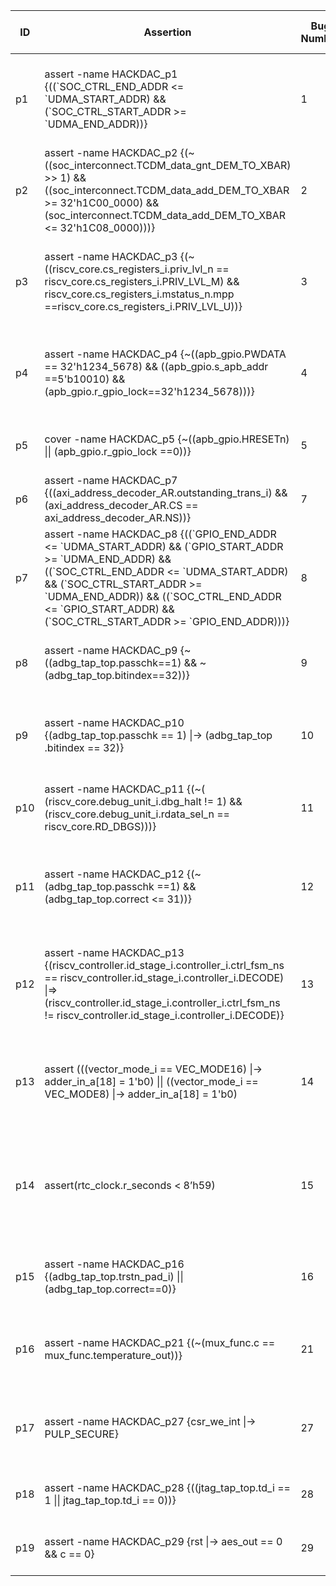 | ID | Assertion | Bug Number | Bug Description | CWE-ID | FPV Verification Results |
|----| ---- | ---- | ---- | ---- | ---- |
|p1|assert -name HACKDAC\_p1 {((\`SOC\_CTRL\_END\_ADDR <= \`UDMA\_START\_ADDR) && (\`SOC\_CTRL\_START\_ADDR >= \`UDMA\_END\_ADDR))}|1|Address range overlap between peripherals SPI Master and SoC.|CWE-1260 or CWE-1203|Violation found|
|p2|assert -name HACKDAC\_p2 {(\~((soc\_interconnect.TCDM\_data\_gnt\_DEM\_TO\_XBAR) >> 1) && ((soc\_interconnect.TCDM\_data\_add\_DEM\_TO\_XBAR >= 32'h1C00\_0000) && (soc\_interconnect.TCDM\_data\_add\_DEM\_TO\_XBAR <= 32'h1C08\_0000)))} |2|Addresses for L2 memory is out of the specified range.|CWE-1203|Violation found|
|p3|assert -name HACKDAC\_p3 {(\~((riscv\_core.cs\_registers\_i.priv\_lvl\_n == riscv\_core.cs\_registers\_i.PRIV\_LVL\_M) && riscv\_core.cs\_registers\_i.mstatus\_n.mpp ==riscv\_core.cs\_registers\_i.PRIV\_LVL\_U))}|3|Processor assigns privilege level of execution incorrectly from CSR.|CWE-1207|Violation found|
|p4|assert -name HACKDAC\_p4 {\~((apb\_gpio.PWDATA == 32'h1234\_5678) && ((apb\_gpio.s\_apb\_addr ==5'b10010) && (apb\_gpio.r\_gpio\_lock==32'h1234\_5678)))} |4|Register that controls GPIO lock can be written to with software.|CWE-1207|Violation found|
|p5|cover -name HACKDAC\_p5 {\~((apb\_gpio.HRESETn) \|\| (apb\_gpio.r\_gpio\_lock ==0))}|5|Reset clears the GPIO lock control register.|CWE-1206|Violation found|
|p6|assert -name HACKDAC\_p7 {((axi\_address\_decoder\_AR.outstanding\_trans\_i) && (axi\_address\_decoder\_AR.CS == axi\_address\_decoder\_AR.NS))}|7|AXI address decoder ignores errors.|CWE-20|Violation found|
|p7|assert -name HACKDAC\_p8 {((\`GPIO\_END\_ADDR <= \`UDMA\_START\_ADDR) && (\`GPIO\_START\_ADDR >= \`UDMA\_END\_ADDR) && ((\`SOC\_CTRL\_END\_ADDR <= \`UDMA\_START\_ADDR) && (\`SOC\_CTRL\_START\_ADDR >= \`UDMA\_END\_ADDR)) && ((\`SOC\_CTRL\_END\_ADDR <= \`GPIO\_START\_ADDR) && (\`SOC\_CTRL\_START\_ADDR >= \`GPIO\_END\_ADDR)))}|8|Address range overlap between GPIO, SPI, and SoC control peripherals.|CWE-1260 or CWE-1203|Violation found|
|p8|assert -name HACKDAC\_p9 {\~((adbg\_tap\_top.passchk==1) && \~(adbg\_tap\_top.bitindex==32))} |9|Incorrect password checking logic in debug unit.|CWE-1221|Violation found|
|p9|assert -name HACKDAC\_p10 {(adbg\_tap\_top.passchk == 1) \|-> (adbg\_tap\_top .bitindex == 32)}|10|Advanced debug unit only checks 31 of the 32 bits of the password.|CWE-1298|Violation found|
|p10|assert -name HACKDAC\_p11 {(\~( (riscv\_core.debug\_unit\_i.dbg\_halt != 1) && (riscv\_core.debug\_unit\_i.rdata\_sel\_n == riscv\_core.RD\_DBGS)))} |11|Able to access debug register when in halt mode.|CWE-1298|Violation found|
|p11|assert -name HACKDAC\_p12 {(\~(adbg\_tap\_top.passchk ==1) && (adbg\_tap\_top.correct <= 31))}|12|Password check for the debug unit does not reset after successful check.|1329|Violation found|
|p12|assert -name HACKDAC\_p13 {(riscv\_controller.id\_stage\_i.controller\_i.ctrl\_fsm\_ns == riscv\_controller.id\_stage\_i.controller\_i.DECODE) \|=> (riscv\_controller.id\_stage\_i.controller\_i.ctrl\_fsm\_ns != riscv\_controller.id\_stage\_i.controller\_i.DECODE)}|13|Faulty decoder state machine logic in RISC-V core results in a hang.|CWE-1245|Violation found|
|p13|assert (((vector\_mode\_i == VEC\_MODE16) \|-> adder\_in\_a[18] = 1'b0) \|\| ((vector\_mode\_i == VEC\_MODE8) \|-> adder\_in\_a[18] = 1'b0)|14|Incomplete case statement in ALU can cause unpredictable behavior.|CWE-1245|Violation found|
|p14|assert(rtc\_clock.r\_seconds < 8’h59)|15|Faulty logic in the RTC causing inaccurate time calculation for security-critical flows, e.g., DRM.|CWE-1247|Violation found|
|p15|assert -name HACKDAC\_p16 {(adbg\_tap\_top.trstn\_pad\_i) \|\| (adbg\_tap\_top.correct==0)}|16|Reset for the advanced debug unit not operational.|CWE-1419|Violation found|
|p16|assert -name HACKDAC\_p21 {(\~(mux\_func.c == mux\_func.temperature\_out))}|21|Temperature sensor is muxed with the cryptography modules.|1240|Violation found|
|p17|assert -name HACKDAC\_p27 {csr\_we\_int \|-> PULP\_SECURE}|27|Secure mode is not required to write to interrupt registers.|1220|Violation found|
|p18|assert -name HACKDAC\_p28 {((jtag\_tap\_top.td\_i == 1 \|\| jtag\_tap\_top.td\_i == 0))}|28|JTAG interface is not password protected.|1262|No violations found|
|p19|assert -name HACKDAC\_p29 {rst \|-> aes\_out == 0 && c == 0}|29|Output of MAC is not erased on reset.|325|Violation found|
